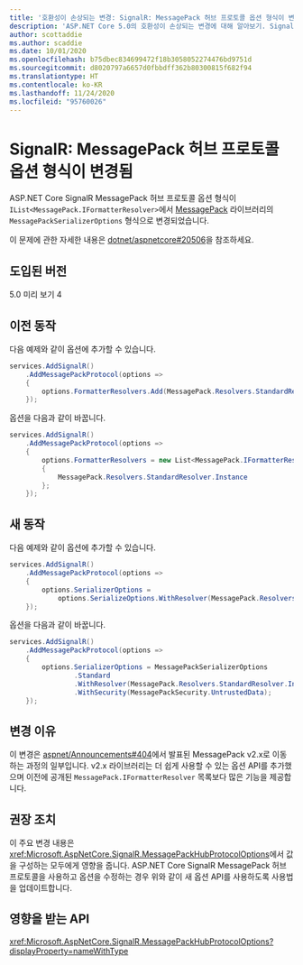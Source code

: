 ```yaml
---
title: '호환성이 손상되는 변경: SignalR: MessagePack 허브 프로토콜 옵션 형식이 변경됨'
description: 'ASP.NET Core 5.0의 호환성이 손상되는 변경에 대해 알아보기. SignalR: MessagePack 허브 프로토콜 옵션 형식이 변경됨'
author: scottaddie
ms.author: scaddie
ms.date: 10/01/2020
ms.openlocfilehash: b75dbec834699472f18b3058052274476bd9751d
ms.sourcegitcommit: d8020797a6657d0fbbdff362b80300815f682f94
ms.translationtype: HT
ms.contentlocale: ko-KR
ms.lasthandoff: 11/24/2020
ms.locfileid: "95760026"
---
```

# <a name="signalr-messagepack-hub-protocol-options-type-changed"></a>SignalR: MessagePack 허브 프로토콜 옵션 형식이 변경됨

ASP.NET Core SignalR MessagePack 허브 프로토콜 옵션 형식이 `IList<MessagePack.IFormatterResolver>`에서 [MessagePack](https://www.nuget.org/packages/MessagePack) 라이브러리의 `MessagePackSerializerOptions` 형식으로 변경되었습니다.

이 문제에 관한 자세한 내용은 [dotnet/aspnetcore#20506](https://github.com/dotnet/aspnetcore/issues/20506)을 참조하세요.

## <a name="version-introduced"></a>도입된 버전

5.0 미리 보기 4

## <a name="old-behavior"></a>이전 동작

다음 예제와 같이 옵션에 추가할 수 있습니다.

```csharp
services.AddSignalR()
    .AddMessagePackProtocol(options =>
    {
        options.FormatterResolvers.Add(MessagePack.Resolvers.StandardResolver.Instance);
    });
```

옵션을 다음과 같이 바꿉니다.

```csharp
services.AddSignalR()
    .AddMessagePackProtocol(options =>
    {
        options.FormatterResolvers = new List<MessagePack.IFormatterResolver>()
        {
            MessagePack.Resolvers.StandardResolver.Instance
        };
    });
```

## <a name="new-behavior"></a>새 동작

다음 예제와 같이 옵션에 추가할 수 있습니다.

```csharp
services.AddSignalR()
    .AddMessagePackProtocol(options =>
    {
        options.SerializerOptions =
            options.SerializeOptions.WithResolver(MessagePack.Resolvers.StandardResolver.Instance);
    });
```

옵션을 다음과 같이 바꿉니다.

```csharp
services.AddSignalR()
    .AddMessagePackProtocol(options =>
    {
        options.SerializerOptions = MessagePackSerializerOptions
                .Standard
                .WithResolver(MessagePack.Resolvers.StandardResolver.Instance)
                .WithSecurity(MessagePackSecurity.UntrustedData);
    });
```

## <a name="reason-for-change"></a>변경 이유

이 변경은 [aspnet/Announcements#404](https://github.com/aspnet/Announcements/issues/404)에서 발표된 MessagePack v2.x로 이동하는 과정의 일부입니다. v2.x 라이브러리는 더 쉽게 사용할 수 있는 옵션 API를 추가했으며 이전에 공개된 `MessagePack.IFormatterResolver` 목록보다 많은 기능을 제공합니다.

## <a name="recommended-action"></a>권장 조치

이 주요 변경 내용은 <xref:Microsoft.AspNetCore.SignalR.MessagePackHubProtocolOptions>에서 값을 구성하는 모두에게 영향을 줍니다. ASP.NET Core SignalR MessagePack 허브 프로토콜을 사용하고 옵션을 수정하는 경우 위와 같이 새 옵션 API를 사용하도록 사용법을 업데이트합니다.

## <a name="affected-apis"></a>영향을 받는 API

<xref:Microsoft.AspNetCore.SignalR.MessagePackHubProtocolOptions?displayProperty=nameWithType>

<!--

### Category

ASP.NET Core

### Affected APIs

`T:Microsoft.AspNetCore.SignalR.MessagePackHubProtocolOptions`

-->
